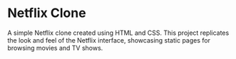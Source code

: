 # Netflix Clone
<p>A simple Netflix clone created using HTML and CSS. This project replicates the look and feel of the Netflix interface, showcasing static pages for browsing movies and TV shows.</p>